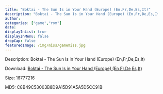 ```yaml
---
title: "Boktai - The Sun Is in Your Hand (Europe) (En,Fr,De,Es,It)"
description: "Boktai - The Sun Is in Your Hand (Europe) (En,Fr,De,Es,It)"
author: 
categories: ["game","rom"]
date: 
displayInList: true
displayInMenu: false
dropCap: false
featuredImage: /img/miss/gamemiss.jpg
---
```


Description: Boktai - The Sun Is in Your Hand (Europe) (En,Fr,De,Es,It)

Download: <a style="text-decoration:underline;" href="https://mega.nz/#!OSBC3aKL!LqVVXYmCCuc4jG6UPrW1egbCF1GmgGhQHKesmwO-8yU" target = "_blank" rel = "nofollow" > Boktai - The Sun Is in Your Hand (Europe) (En,Fr,De,Es,It)</a>

Size: 16777216

MD5: C8B49C53003B8D9A15D91A5A5D5CC91B

